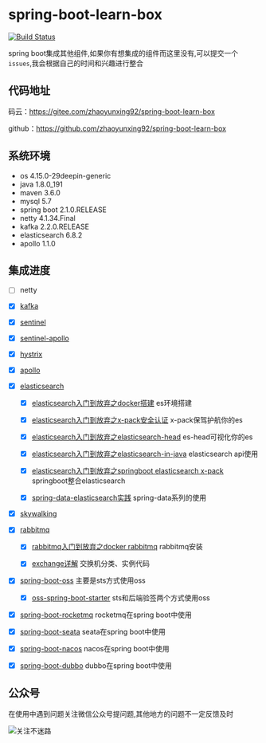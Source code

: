 # spring-boot-learn-box
[![Build Status](https://travis-ci.com/zhaoyunxing92/spring-boot-learn-box.svg?branch=master)](https://travis-ci.com/zhaoyunxing92/spring-boot-learn-box)

spring boot集成其他组件,如果你有想集成的组件而这里没有,可以提交一个`issues`,我会根据自己的时间和兴趣进行整合

## 代码地址

码云：https://gitee.com/zhaoyunxing92/spring-boot-learn-box

github：https://github.com/zhaoyunxing92/spring-boot-learn-box

## 系统环境

* os 4.15.0-29deepin-generic
* java 1.8.0_191
* maven 3.6.0
* mysql 5.7
* spring boot 2.1.0.RELEASE
* netty 4.1.34.Final
* kafka 2.2.0.RELEASE
* elasticsearch 6.8.2
* apollo 1.1.0

## 集成进度

- [ ] netty

- [x] [kafka](./spring-boot-kafka)

- [x] [sentinel](./spring-boot-sentinel/sentinel)

- [x] [sentinel-apollo](./spring-boot-sentinel/sentinel-apollo)

- [x] [hystrix](./spring-boot-hystrix)

- [x] [apollo](./spring-boot-apollo)

- [x] [elasticsearch](./spring-boot-elasticsearch)
  
    - [x] [elasticsearch入门到放弃之docker搭建](https://www.jianshu.com/p/ba7caa5bed53) es环境搭建
    
    - [x] [elasticsearch入门到放弃之x-pack安全认证](https://www.jianshu.com/p/3b01817996c8) x-pack保驾护航你的es
    
    - [x] [elasticsearch入门到放弃之elasticsearch-head](https://www.jianshu.com/p/80bb53bc1256) es-head可视化你的es
    
    - [x] [elasticsearch入门到放弃之elasticsearch-in-java](https://www.jianshu.com/p/9f6f7f67df4e) elasticsearch api使用
    
    - [x] [elasticsearch入门到放弃之springboot elasticsearch x-pack](https://www.jianshu.com/p/7019d93219f5) springboot整合elasticsearch
   
    - [x] [spring-data-elasticsearch实践](https://www.jianshu.com/p/7f4be877ea1b) spring-data系列的使用
    
- [x] [skywalking](./spring-boot-skywalking)
   
- [x] [rabbitmq](./spring-boot-rabbitmq)
    
    * [x] [rabbitmq入门到放弃之docker rabbitmq](https://www.jianshu.com/p/f6999a902777) rabbitmq安装
    
    * [x] [exchange详解](./spring-boot-rabbitmq/exchange.md) 交换机分类、实例代码
    
- [x] [spring-boot-oss](./spring-boot-oss) 主要是sts方式使用oss
   
    * [x] [oss-spring-boot-starter](https://github.com/zhaoyunxing92/sunny-spring-boot-starter/tree/master/oss-spring-boot-starter) sts和后端验签两个方式使用oss

- [x] [spring-boot-rocketmq](./spring-boot-rocketmq/readme.md) rocketmq在spring boot中使用

- [x] [spring-boot-seata](./spring-boot-rocketmq/readme.md) seata在spring boot中使用

- [x] [spring-boot-nacos](./spring-boot-rocketmq/readme.md) nacos在spring boot中使用

- [x] [spring-boot-dubbo](./spring-boot-rocketmq/readme.md) dubbo在spring boot中使用

## 公众号

 在使用中遇到问题关注微信公众号提问题,其他地方的问题不一定反馈及时

![关注不迷路](https://gitee.com/zhaoyunxing92/resource/raw/master/wechat/zhaoyunxing.jpg)
